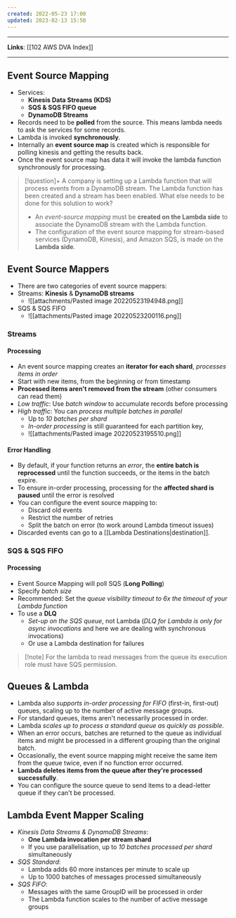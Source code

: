 ```yaml
---
created: 2022-05-23 17:00
updated: 2023-02-13 15:50
---
```

---
**Links**: [[102 AWS DVA Index]]

---
## Event Source Mapping
- Services:
	- **Kinesis Data Streams (KDS)**
	- **SQS & SQS FIFO queue**
	- **DynamoDB Streams**
- Records need to be **polled** from the source. This means lambda needs to ask the services for some records.
- Lambda is invoked **synchronously**.
- Internally an **event source map** is created which is responsible for polling kinesis and getting the results back.
- Once the event source map has data it will invoke the lambda function synchronously for processing.

> [!question]+ A company is setting up a Lambda function that will process events from a DynamoDB stream. The Lambda function has been created and a stream has been enabled. What else needs to be done for this solution to work?
> - An *event-source mapping* must be **created on the Lambda side** to associate the DynamoDB stream with the Lambda function.
> - The configuration of the event source mapping for stream-based services (DynamoDB, Kinesis), and Amazon SQS, is made on the **Lambda side**.

## Event Source Mappers
- There are two categories of event source mappers:
- Streams:  **Kinesis** & **DynamoDB streams**
	- ![[attachments/Pasted image 20220523194948.png]]
- SQS & SQS FIFO
	- ![[attachments/Pasted image 20220523200116.png]]

### Streams
#### Processing 
- An event source mapping creates an **iterator for each shard**, *processes items in order*
- Start with new items, from the beginning or from timestamp
- **Processed items aren't removed from the stream** (other consumers can read them)
- *Low traffic*: Use *batch window* to accumulate records before processing
- *High traffic*: You can *process multiple batches in parallel*
	- Up to *10 batches per shard*
	- *In-order processing* is still guaranteed for each partition key,
	- ![[attachments/Pasted image 20220523195510.png]]

#### Error Handling
- By default, if your function returns an *error*, the **entire batch is reprocessed** until the function succeeds, or the items in the batch expire.
- To ensure in-order processing, processing for the **affected shard is paused** until the error is resolved
- You can configure the event source mapping to:
	- Discard old events
	- Restrict the number of retries
	- Split the batch on error (to work around Lambda timeout issues)
- Discarded events can go to a [[Lambda Destinations|destination]].

### SQS & SQS FIFO
#### Processing
- Event Source Mapping will poll SQS (**Long Polling**) 
- Specify *batch size*
- Recommended: Set the *queue visibility timeout to 6x the timeout of your Lambda function*
- To use a **DLQ**
	- *Set-up on the SQS queue*, not Lambda (*DLQ for Lambda is only for async invocations* and here we are dealing with synchronous invocations)
	- Or use a Lambda destination for failures

> [!note] For the lambda to read messages from the queue its execution role must have SQS permission.

## Queues & Lambda
- Lambda also *supports in-order processing for FIFO* (first-in, first-out) queues, scaling up to the number of active message groups.
- For standard queues, items aren't necessarily processed in order.
- Lambda *scales up to process a standard queue as quickly as possible*.
- When an error occurs, batches are returned to the queue as individual items and might be processed in a different grouping than the original batch.
- Occasionally, the event source mapping might receive the same item from the queue twice, even if no function error occurred.
- **Lambda deletes items from the queue after they're processed successfully**.
- You can configure the source queue to send items to a dead-letter queue if they can't be processed.

## Lambda Event Mapper Scaling
- *Kinesis Data Streams & DynamoDB Streams*:
	- **One Lambda invocation per stream shard**
	- If you use parallelisation, up to *10 batches processed per shard* simultaneously
- *SQS Standard*:
	- Lambda adds 60 more instances per minute to scale up
	- Up to 1000 batches of messages processed simultaneously
- *SQS FIFO*:
	- Messages with the same GroupID will be processed in order
	- The Lambda function scales to the number of active message groups